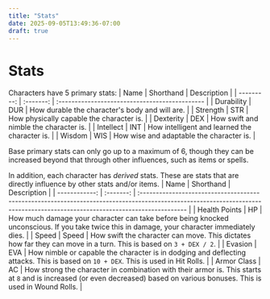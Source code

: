 ```yaml
---
title: "Stats"
date: 2025-09-05T13:49:36-07:00
draft: true
---
```


# Stats

Characters have 5 primary stats:
| Name       | Shorthand | Description                                    |
| ---------: | :-------: | :--------------------------------------------- |
| Durability | DUR       | How durable the character's body and will are. |
| Strength   | STR       | How physically capable the character is.       |
| Dexterity  | DEX       | How swift and nimble the character is.         |
| Intellect  | INT       | How intelligent and learned the character is.  |
| Wisdom     | WIS       | How wise and adaptable the character is.       |

Base primary stats can only go up to a maximum of 6, though they can be increased beyond that through other influences, such as items or spells.

In addition, each character has _derived_ stats. These are stats that are directly influence by other stats and/or items.
| Name          | Shorthand | Description                                                                                                                                                                 |
| ------------: | :-------: | :-------------------------------------------------------------------------------------------------------------------------------------------------------------------------- |
| Health Points | HP        | How much damage your character can take before being knocked unconscious. If you take twice this in damage, your character immediately dies.                                |
| Speed         | Speed     | How swift the character can move. This dictates how far they can move in a turn. This is based on `3 + DEX / 2`.                                                            |
| Evasion       | EVA       | How nimble or capable the character is in dodging and deflecting attacks. This is based on `10 + DEX`. This is used in Hit Rolls.                                           |
| Armor Class   | AC        | How strong the character in combination with their armor is. This starts at `8` and is increased (or even decreased) based on various bonuses. This is used in Wound Rolls. |